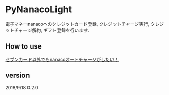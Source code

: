 # PyNanacoLight
電子マネーnanacoへのクレジットカード登録, クレジットチャージ実行, クレジットチャージ解約, ギフト登録を行います.

## How to use
[セブンカード以外でもnanacoオートチャージがしたい！](https://qiita.com/sawadybomb/items/86d30b3c38c9c112bb24)


## version
2018/9/18 0.2.0